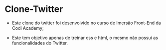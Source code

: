 # Clone-Twitter

 - Este clone do twitter foi desenvolvido no curso de Imersão Front-End da Codi Academy;
 
 - Este tem objetivo apenas de treinar css e html, o mesmo não possui as funcionalidades do Twitter. 
